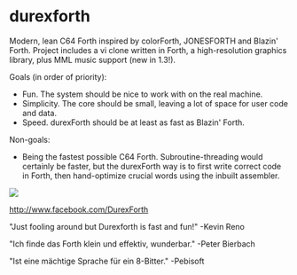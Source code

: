 # durexforth

Modern, lean C64 Forth inspired by colorForth, JONESFORTH and Blazin' Forth. Project includes a vi clone written in Forth, a high-resolution graphics library, plus MML music support (new in 1.3!).

Goals (in order of priority):

* Fun. The system should be nice to work with on the real machine.
* Simplicity. The core should be small, leaving a lot of space for user code and data.
* Speed. durexForth should be at least as fast as Blazin' Forth.

Non-goals:

* Being the fastest possible C64 Forth. Subroutine-threading would certainly be faster, but the durexForth way is to first write correct code in Forth, then hand-optimize crucial words using the inbuilt assembler.


<img src=http://noname.c64.org/csdb/gfx/releases/75000/75456.png>

http://www.facebook.com/DurexForth

"Just fooling around but Durexforth is fast and fun!" -Kevin Reno

"Ich finde das Forth klein und effektiv, wunderbar." -Peter Bierbach

"Ist eine mächtige Sprache für ein 8-Bitter." -Pebisoft
